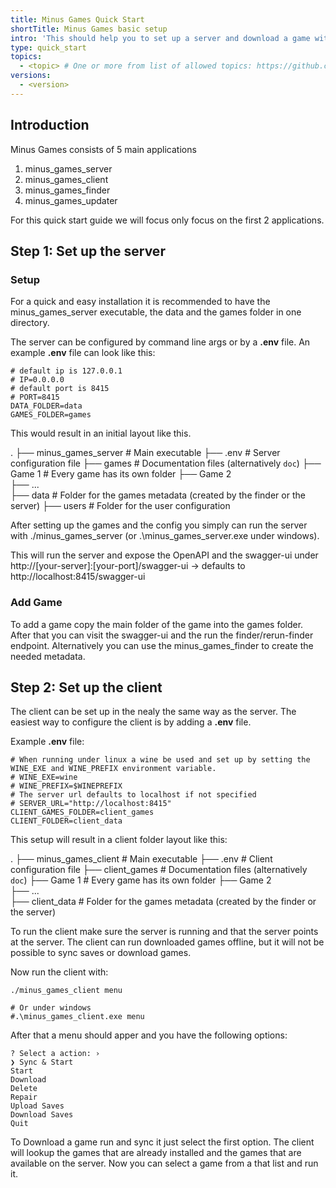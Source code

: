 ```yaml
---
title: Minus Games Quick Start
shortTitle: Minus Games basic setup
intro: 'This should help you to set up a server and download a game with the client.'
type: quick_start
topics:
  - <topic> # One or more from list of allowed topics: https://github.com/github/docs/blob/main/data/allowed-topics.js
versions:
  - <version>
---
```


## Introduction

Minus Games consists of 5 main applications
1. minus_games_server
2. minus_games_client
3. minus_games_finder
4. minus_games_updater

For this quick start guide we will focus only focus on the first 2 applications.

## Step 1: Set up the server

### Setup
For a quick and easy installation it is recommended to have the minus_games_server executable, the data and the games folder in one directory.

The server can be configured by command line args or by a **.env** file.
An example **.env** file can look like this:

```
# default ip is 127.0.0.1 
# IP=0.0.0.0 
# default port is 8415
# PORT=8415
DATA_FOLDER=data
GAMES_FOLDER=games
```

This would result in an initial layout like this.

.
├── minus_games_server      # Main executable
├── .env                    # Server configuration file
├── games                   # Documentation files (alternatively `doc`)
    ├── Game 1              # Every game has its own folder
    ├── Game 2              
    ├── ...               
├── data                    # Folder for the games metadata (created by the finder or the server)
├── users                   # Folder for the user configuration

After setting up the games and the config you simply can run the server with ./minus_games_server (or .\minus_games_server.exe under windows).

This will run the server and expose the OpenAPI and the swagger-ui under http://[your-server]:[your-port]/swagger-ui -> defaults to http://localhost:8415/swagger-ui

### Add Game
To add a game copy the main folder of the game into the games folder. After that you can visit the swagger-ui and the run the finder/rerun-finder endpoint. Alternatively you can use the minus_games_finder to create the needed metadata.

## Step 2: Set up the client

The client can be set up in the nealy the same way as the server. The easiest way to configure the client is by adding a **.env** file. 

Example **.env** file:
```
# When running under linux a wine be used and set up by setting the WINE_EXE and WINE_PREFIX environment variable.
# WINE_EXE=wine
# WINE_PREFIX=$WINEPREFIX
# The server url defaults to localhost if not specified
# SERVER_URL="http://localhost:8415"
CLIENT_GAMES_FOLDER=client_games
CLIENT_FOLDER=client_data
```

This setup will result in a client folder layout like this:

.
├── minus_games_client      # Main executable
├── .env                    # Client configuration file
├── client_games            # Documentation files (alternatively `doc`)
    ├── Game 1              # Every game has its own folder
    ├── Game 2              
    ├── ...               
├── client_data             # Folder for the games metadata (created by the finder or the server)

To run the client make sure the server is running and that the server points at the server. The client can run downloaded games offline, but it will not be possible to sync saves or download games.

Now run the client with:
```
./minus_games_client menu

# Or under windows
#.\minus_games_client.exe menu
```

After that a menu should apper and you have the following options:

```
? Select a action: ›
❯ Sync & Start
Start
Download
Delete
Repair
Upload Saves
Download Saves
Quit
```

To Download a game run and sync it just select the first option. The client will lookup the games that are already installed and the games that are available on the server. Now you can select a game from a that list and run it.